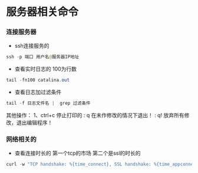 # 服务器相关命令
### 连接服务器
* ssh连接服务的
``` java
ssh -p 端口 用户名@服务器IP地址
```
* 查看实时日志的 100为行数
``` java
tail -fn100 catalina.out
```
* 查看日志加过滤条件
```java
tail -f 日志文件名 |  grep 过滤条件
```
其他操作：
1、ctrl+c 停止打印的
: q 在未作修改的情况下退出！
: q! 放弃所有修改，退出编辑程序！


### 网络相关的
* 查看连接时长的 第一个tcp的市场 第二个是ssl的时长的
``` java
curl -w "TCP handshake: %{time_connect}, SSL handshake: %{time_appconnect}\n" -so /dev/null https://www.alipay.com
```
